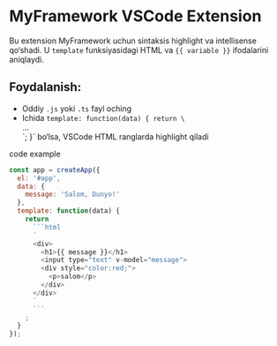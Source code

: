 # MyFramework VSCode Extension

Bu extension MyFramework uchun sintaksis highlight va intellisense qo‘shadi.
U `template` funksiyasidagi HTML va `{{ variable }}` ifodalarini aniqlaydi.

## Foydalanish:
- Oddiy `.js` yoki `.ts` fayl oching
- Ichida `template: function(data) { return \`<div>...</div>\`; }` bo‘lsa, VSCode HTML ranglarda highlight qiladi



code example
```js
const app = createApp({
  el: '#app',
  data: {
    message: 'Salom, Dunyo!'
  },
  template: function(data) {
    return 
      ```html 
      `
      <div>
        <h1>{{ message }}</h1>
        <input type="text" v-model="message">
        <div style="color:red;">
          <p>salom</p>
        </div>
      </div>
      `
      ```
    ;
  }
});

```
